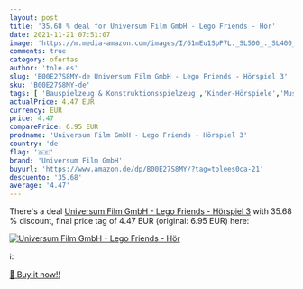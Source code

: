 ```yaml
---
layout: post
title: '35.68 % deal for Universum Film GmbH - Lego Friends - Hör'
date: 2021-11-21 07:51:07
image: 'https://m.media-amazon.com/images/I/61mEu1SpP7L._SL500_._SL400_.jpg'
comments: true
category: ofertas
author: 'tole.es'
slug: 'B00E27S8MY-de Universum Film GmbH - Lego Friends - Hörspiel 3'
sku: 'B00E27S8MY-de'
tags: [ 'Bauspielzeug & Konstruktionsspielzeug','Kinder-Hörspiele','Musik & Hörspiele für Kinder','Musik Kategorien','Musik-CDs & Vinyl','Spielzeug','lego','universum film gmbh', ]
actualPrice: 4.47 EUR
currency: EUR
price: 4.47
comparePrice: 6.95 EUR
prodname: 'Universum Film GmbH - Lego Friends - Hörspiel 3'
country: 'de'
flag: '🇩🇪'
brand: 'Universum Film GmbH'
buyurl: 'https://www.amazon.de/dp/B00E27S8MY/?tag=tolees0ca-21'
descuento: '35.68'
average: '4.47'
---
```


There's a deal [Universum Film GmbH - Lego Friends - Hörspiel 3](https://www.amazon.de/dp/B00E27S8MY/?tag=tolees0ca-21)  with  35.68 % discount, final price tag of  4.47 EUR (original: 6.95 EUR) here:

[![Universum Film GmbH - Lego Friends - Hör](https://m.media-amazon.com/images/I/61mEu1SpP7L._SL500_._SL400_.jpg)](https://www.amazon.de/dp/B00E27S8MY/?tag=tolees0ca-21)

ℹ️:


[🛒 Buy it now!!](https://www.amazon.de/dp/B00E27S8MY/?tag=tolees0ca-21)
